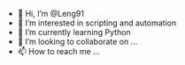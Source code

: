 - 👋 Hi, I’m @Leng91
- 👀 I’m interested in scripting and automation
- 🌱 I’m currently learning Python
- 💞️ I’m looking to collaborate on ...
- 📫 How to reach me ...

<!---
Leng91/Leng91 is a ✨ special ✨ repository because its `README.md` (this file) appears on your GitHub profile.
You can click the Preview link to take a look at your changes.
--->
